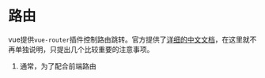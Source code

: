 # 路由

vue提供`vue-router`插件控制路由跳转。官方提供了[详细的中文文档](http://router.vuejs.org/zh-cn/index.html)，在这里就不再单独说明，只提出几个比较重要的注意事项。

1. 通常，为了配合前端路由

